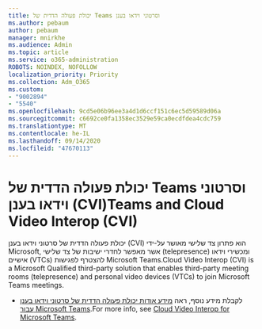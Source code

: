 ```yaml
---
title: יכולת פעולה הדדית של Teams וסרטוני וידאו בענן
ms.author: pebaum
author: pebaum
manager: mnirkhe
ms.audience: Admin
ms.topic: article
ms.service: o365-administration
ROBOTS: NOINDEX, NOFOLLOW
localization_priority: Priority
ms.collection: Adm_O365
ms.custom:
- "9002894"
- "5540"
ms.openlocfilehash: 9cd5e06b96ee3a4d1d6ccf151c6ec5d59589d06a
ms.sourcegitcommit: c6692ce0fa1358ec3529e59ca0ecdfdea4cdc759
ms.translationtype: MT
ms.contentlocale: he-IL
ms.lasthandoff: 09/14/2020
ms.locfileid: "47670113"
---
```

# <a name="teams-and-cloud-video-interop-cvi"></a><span data-ttu-id="0c1e8-102">יכולת פעולה הדדית של Teams וסרטוני וידאו בענן (CVI)</span><span class="sxs-lookup"><span data-stu-id="0c1e8-102">Teams and Cloud Video Interop (CVI)</span></span>

<span data-ttu-id="0c1e8-103">יכולת פעולה הדדית של סרטוני וידאו בענן (CVI) הוא פתרון צד שלישי מאושר על-ידי Microsoft, אשר מאפשר לחדרי ישיבות של צד שלישי (telepresence) ומכשירי וידאו אישיים (VTCs) להצטרף לפגישות Microsoft Teams.</span><span class="sxs-lookup"><span data-stu-id="0c1e8-103">Cloud Video Interop (CVI) is a Microsoft Qualified third-party solution that enables third-party meeting rooms (telepresence) and personal video devices (VTCs) to join Microsoft Teams meetings.</span></span>

- <span data-ttu-id="0c1e8-104">לקבלת מידע נוסף, ראה [מידע אודות יכולת פעולה הדדית של סרטוני וידאו בענן עבור Microsoft Teams](https://docs.microsoft.com/microsoftteams/cloud-video-interop).</span><span class="sxs-lookup"><span data-stu-id="0c1e8-104">For more info, see [Cloud Video Interop for Microsoft Teams](https://docs.microsoft.com/microsoftteams/cloud-video-interop).</span></span>
